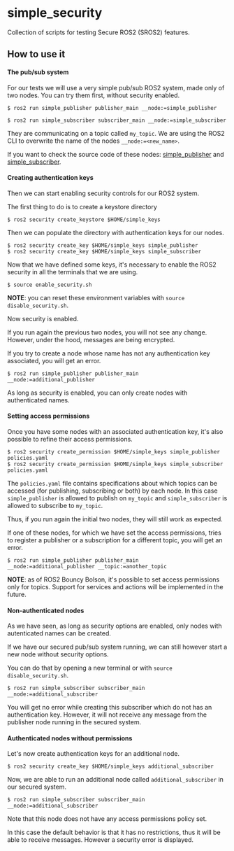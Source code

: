 # simple_security

Collection of scripts for testing Secure ROS2 (SROS2) features.


## How to use it

#### The pub/sub system

For our tests we will use a very simple pub/sub ROS2 system, made only of two nodes.
You can try them first, without security enabled.

    $ ros2 run simple_publisher publisher_main __node:=simple_publisher

    $ ros2 run simple_subscriber subscriber_main __node:=simple_subscriber

They are communicating on a topic called `my_topic`.
We are using the ROS2 CLI to overwrite the name of the nodes `__node:=<new_name>`.

If you want to check the source code of these nodes: [simple_publisher](../simple_publisher) and [simple_subscriber](../simple_subscriber).

#### Creating authentication keys

Then we can start enabling security controls for our ROS2 system.

The first thing to do is to create a keystore directory

    $ ros2 security create_keystore $HOME/simple_keys

Then we can populate the directory with authentication keys for our nodes.

    $ ros2 security create_key $HOME/simple_keys simple_publisher
    $ ros2 security create_key $HOME/simple_keys simple_subscriber

Now that we have defined some keys, it's necessary to enable the ROS2 security in all the terminals that we are using.

    $ source enable_security.sh

**NOTE**: you can reset these environment variables with `source disable_security.sh`.

Now security is enabled.

If you run again the previous two nodes, you will not see any change.
However, under the hood, messages are being encrypted.

If you try to create a node whose name has not any authentication key associated, you will get an error.

    $ ros2 run simple_publisher publisher_main __node:=additional_publisher

As long as security is enabled, you can only create nodes with authenticated names.

#### Setting access permissions

Once you have some nodes with an associated authentication key, it's also possible to refine their access permissions.

    $ ros2 security create_permission $HOME/simple_keys simple_publisher policies.yaml
    $ ros2 security create_permission $HOME/simple_keys simple_subscriber policies.yaml

The `policies.yaml` file contains specifications about which topics can be accessed (for publishing, subscribing or both) by each node.
In this case `simple_publisher` is allowed to publish on `my_topic` and `simple_subscriber` is allowed to subscribe to `my_topic`.

Thus, if you run again the initial two nodes, they will still work as expected.

If one of these nodes, for which we have set the access permissions, tries to register a publisher or a subscription for a different topic, you will get an error.

    $ ros2 run simple_publisher publisher_main __node:=additional_publisher __topic:=another_topic

**NOTE**: as of ROS2 Bouncy Bolson, it's possible to set access permissions only for topics. Support for services and actions will be implemented in the future.

#### Non-authenticated nodes

As we have seen, as long as security options are enabled, only nodes with autenticated names can be created.

If we have our secured pub/sub system running, we can still however start a new node without security options.

You can do that by opening a new terminal or with `source disable_security.sh`.

    $ ros2 run simple_subscriber subscriber_main __node:=additional_subscriber

You will get no error while creating this subscriber which do not has an authentication key. However, it will not receive any message from the publisher node running in the secured system.


#### Authenticated nodes without permissions

Let's now create authentication keys for an additional node.

    $ ros2 security create_key $HOME/simple_keys additional_subscriber

Now, we are able to run an additional node called `additional_subscriber` in our secured system.

    $ ros2 run simple_subscriber subscriber_main __node:=additional_subscriber

Note that this node does not have any access permissions policy set.

In this case the default behavior is that it has no restrictions, thus it will be able to receive messages.
However a security error is displayed.




